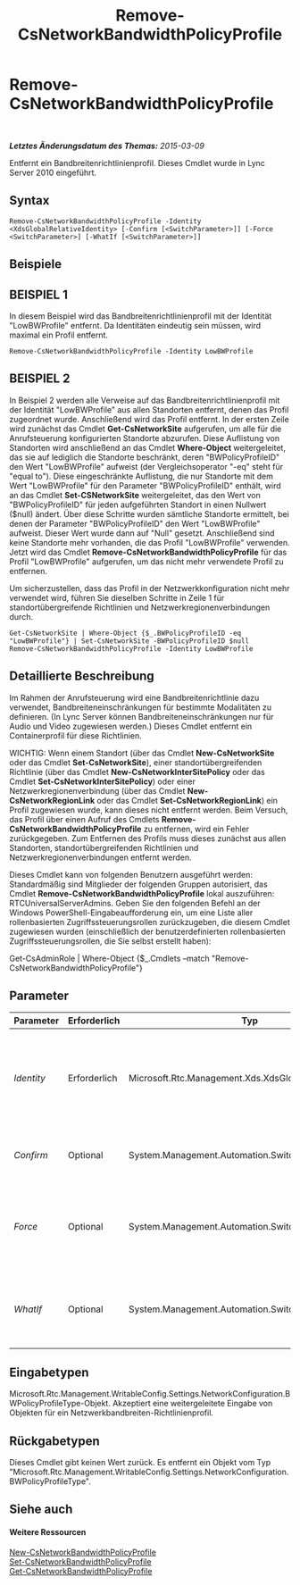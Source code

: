 ﻿---
title: Remove-CsNetworkBandwidthPolicyProfile
TOCTitle: Remove-CsNetworkBandwidthPolicyProfile
ms:assetid: 7b1f3c8d-486c-4a7e-aa40-57893f249f66
ms:mtpsurl: https://technet.microsoft.com/de-de/library/Gg398609(v=OCS.15)
ms:contentKeyID: 49294502
ms.date: 05/19/2016
mtps_version: v=OCS.15
ms.translationtype: HT
---

# Remove-CsNetworkBandwidthPolicyProfile

 

_**Letztes Änderungsdatum des Themas:** 2015-03-09_

Entfernt ein Bandbreitenrichtlinienprofil. Dieses Cmdlet wurde in Lync Server 2010 eingeführt.

## Syntax

    Remove-CsNetworkBandwidthPolicyProfile -Identity <XdsGlobalRelativeIdentity> [-Confirm [<SwitchParameter>]] [-Force <SwitchParameter>] [-WhatIf [<SwitchParameter>]]

## Beispiele

## BEISPIEL 1

In diesem Beispiel wird das Bandbreitenrichtlinienprofil mit der Identität "LowBWProfile" entfernt. Da Identitäten eindeutig sein müssen, wird maximal ein Profil entfernt.

    Remove-CsNetworkBandwidthPolicyProfile -Identity LowBWProfile

## BEISPIEL 2

In Beispiel 2 werden alle Verweise auf das Bandbreitenrichtlinienprofil mit der Identität "LowBWProfile" aus allen Standorten entfernt, denen das Profil zugeordnet wurde. Anschließend wird das Profil entfernt. In der ersten Zeile wird zunächst das Cmdlet **Get-CsNetworkSite** aufgerufen, um alle für die Anrufsteuerung konfigurierten Standorte abzurufen. Diese Auflistung von Standorten wird anschließend an das Cmdlet **Where-Object** weitergeleitet, das sie auf lediglich die Standorte beschränkt, deren "BWPolicyProfileID" den Wert "LowBWProfile" aufweist (der Vergleichsoperator "-eq" steht für "equal to"). Diese eingeschränkte Auflistung, die nur Standorte mit dem Wert "LowBWProfile" für den Parameter "BWPolicyProfileID" enthält, wird an das Cmdlet **Set-CSNetworkSite** weitergeleitet, das den Wert von "BWPolicyProfileID" für jeden aufgeführten Standort in einen Nullwert ($null) ändert. Über diese Schritte wurden sämtliche Standorte ermittelt, bei denen der Parameter "BWPolicyProfileID" den Wert "LowBWProfile" aufweist. Dieser Wert wurde dann auf "Null" gesetzt. Anschließend sind keine Standorte mehr vorhanden, die das Profil "LowBWProfile" verwenden. Jetzt wird das Cmdlet **Remove-CsNetworkBandwidthPolicyProfile** für das Profil "LowBWProfile" aufgerufen, um das nicht mehr verwendete Profil zu entfernen.

Um sicherzustellen, dass das Profil in der Netzwerkkonfiguration nicht mehr verwendet wird, führen Sie dieselben Schritte in Zeile 1 für standortübergreifende Richtlinien und Netzwerkregionenverbindungen durch.

    Get-CsNetworkSite | Where-Object {$_.BWPolicyProfileID -eq "LowBWProfile"} | Set-CsNetworkSite -BWPolicyProfileID $null
    Remove-CsNetworkBandwidthPolicyProfile -Identity LowBWProfile

## Detaillierte Beschreibung

Im Rahmen der Anrufsteuerung wird eine Bandbreitenrichtlinie dazu verwendet, Bandbreiteneinschränkungen für bestimmte Modalitäten zu definieren. (In Lync Server können Bandbreiteneinschränkungen nur für Audio und Video zugewiesen werden.) Dieses Cmdlet entfernt ein Containerprofil für diese Richtlinien.

WICHTIG: Wenn einem Standort (über das Cmdlet **New-CsNetworkSite** oder das Cmdlet **Set-CsNetworkSite**), einer standortübergreifenden Richtlinie (über das Cmdlet **New-CsNetworkInterSitePolicy** oder das Cmdlet **Set-CsNetworkInterSitePolicy**) oder einer Netzwerkregionenverbindung (über das Cmdlet **New-CsNetworkRegionLink** oder das Cmdlet **Set-CsNetworkRegionLink**) ein Profil zugewiesen wurde, kann dieses nicht entfernt werden. Beim Versuch, das Profil über einen Aufruf des Cmdlets **Remove-CsNetworkBandwidthPolicyProfile** zu entfernen, wird ein Fehler zurückgegeben. Zum Entfernen des Profils muss dieses zunächst aus allen Standorten, standortübergreifenden Richtlinien und Netzwerkregionenverbindungen entfernt werden.

Dieses Cmdlet kann von folgenden Benutzern ausgeführt werden: Standardmäßig sind Mitglieder der folgenden Gruppen autorisiert, das Cmdlet **Remove-CsNetworkBandwidthPolicyProfile** lokal auszuführen: RTCUniversalServerAdmins. Geben Sie den folgenden Befehl an der Windows PowerShell-Eingabeaufforderung ein, um eine Liste aller rollenbasierten Zugriffssteuerungsrollen zurückzugeben, die diesem Cmdlet zugewiesen wurden (einschließlich der benutzerdefinierten rollenbasierten Zugriffssteuerungsrollen, die Sie selbst erstellt haben):

Get-CsAdminRole | Where-Object {$\_.Cmdlets –match "Remove-CsNetworkBandwidthPolicyProfile"}

## Parameter


<table>
<colgroup>
<col style="width: 25%" />
<col style="width: 25%" />
<col style="width: 25%" />
<col style="width: 25%" />
</colgroup>
<thead>
<tr class="header">
<th>Parameter</th>
<th>Erforderlich</th>
<th>Typ</th>
<th>Beschreibung</th>
</tr>
</thead>
<tbody>
<tr class="odd">
<td><p><em>Identity</em></p></td>
<td><p>Erforderlich</p></td>
<td><p>Microsoft.Rtc.Management.Xds.XdsGlobalRelativeIdentity</p></td>
<td><p>Ein Zeichenfolgenwert zur eindeutigen Kennzeichnung des zu entfernenden Bandbreitenrichtlinienprofils. Beim Angeben einer Identität wird maximal ein Profil entfernt.</p></td>
</tr>
<tr class="even">
<td><p><em>Confirm</em></p></td>
<td><p>Optional</p></td>
<td><p>System.Management.Automation.SwitchParameter</p></td>
<td><p>Fordert Sie vor der Ausführung des Befehls zum Bestätigen auf.</p></td>
</tr>
<tr class="odd">
<td><p><em>Force</em></p></td>
<td><p>Optional</p></td>
<td><p>System.Management.Automation.SwitchParameter</p></td>
<td><p>Unterdrückt alle Bestätigungsaufforderungen, die andernfalls vor der Durchführung von Änderungen angezeigt würden.</p></td>
</tr>
<tr class="even">
<td><p><em>WhatIf</em></p></td>
<td><p>Optional</p></td>
<td><p>System.Management.Automation.SwitchParameter</p></td>
<td><p>Beschreibt die Auswirkungen einer Ausführung des Befehls, ohne den Befehl tatsächlich auszuführen.</p></td>
</tr>
</tbody>
</table>


## Eingabetypen

Microsoft.Rtc.Management.WritableConfig.Settings.NetworkConfiguration.BWPolicyProfileType-Objekt. Akzeptiert eine weitergeleitete Eingabe von Objekten für ein Netzwerkbandbreiten-Richtlinienprofil.

## Rückgabetypen

Dieses Cmdlet gibt keinen Wert zurück. Es entfernt ein Objekt vom Typ "Microsoft.Rtc.Management.WritableConfig.Settings.NetworkConfiguration.BWPolicyProfileType".

## Siehe auch

#### Weitere Ressourcen

[New-CsNetworkBandwidthPolicyProfile](new-csnetworkbandwidthpolicyprofile.md)  
[Set-CsNetworkBandwidthPolicyProfile](set-csnetworkbandwidthpolicyprofile.md)  
[Get-CsNetworkBandwidthPolicyProfile](get-csnetworkbandwidthpolicyprofile.md)

